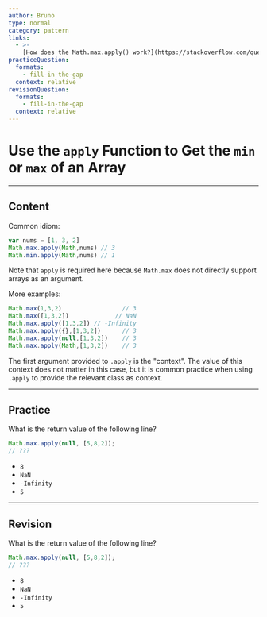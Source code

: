 ```yaml
---
author: Bruno
type: normal
category: pattern
links:
  - >-
    [How does the Math.max.apply() work?](https://stackoverflow.com/questions/21255138/how-does-the-math-max-apply-work){discussion}
practiceQuestion:
  formats:
    - fill-in-the-gap
  context: relative
revisionQuestion:
  formats:
    - fill-in-the-gap
  context: relative
---
```


# Use the `apply` Function to Get the `min` or `max` of an Array


---

## Content

Common idiom:

```javascript
var nums = [1, 3, 2]
Math.max.apply(Math,nums) // 3
Math.min.apply(Math,nums) // 1
```

Note that `apply` is required here because `Math.max` does not directly support arrays as an argument.

More examples:

```javascript
Math.max(1,3,2)                 // 3
Math.max([1,3,2])             // NaN
Math.max.apply([1,3,2]) // -Infinity
Math.max.apply({},[1,3,2])      // 3
Math.max.apply(null,[1,3,2])    // 3
Math.max.apply(Math,[1,3,2])    // 3

```

The first argument provided to `.apply` is the "context". The value of this context does not matter in this case, but it is common practice when using `.apply`
to provide the relevant class as context.


---

## Practice

What is the return value of the following line?

```javascript
Math.max.apply(null, [5,8,2]);
// ???
```

- `8`
- `NaN`
- `-Infinity`
- `5`


---

## Revision

What is the return value of the following line?

```javascript
Math.max.apply(null, [5,8,2]);
// ???
```

- `8`
- `NaN`
- `-Infinity`
- `5`
 
